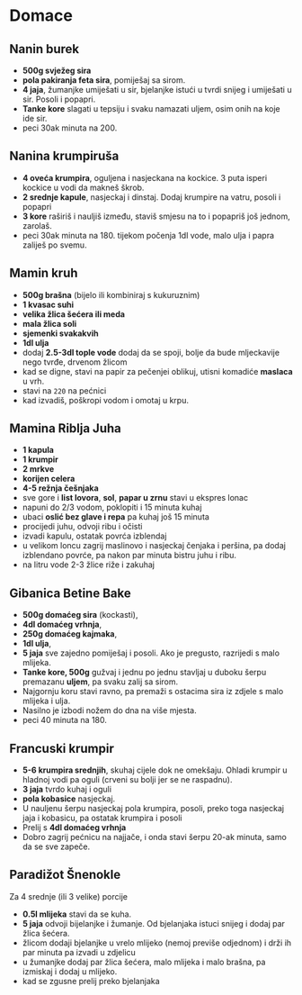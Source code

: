 # Domace

## Nanin burek

* **500g svježeg sira**
* **pola pakiranja feta sira**, pomiješaj sa sirom.
* **4 jaja**, žumanjke umiješati u sir, bjelanjke istući u tvrdi snijeg i umiješati u sir. Posoli i popapri.
* **Tanke kore** slagati u tepsiju i svaku namazati uljem, osim onih na koje ide sir.
* peci 30ak minuta na 200.

## Nanina krumpiruša

* **4 oveća krumpira**, oguljena i nasjeckana na kockice. 3 puta isperi kockice u vodi da makneš škrob.
* **2 srednje kapule**, nasjeckaj i dinstaj. Dodaj krumpire na vatru, posoli i popapri
* **3 kore** raširiš i nauljiš između, staviš smjesu na to i popapriš još jednom, zarolaš.
* peci 30ak minuta na 180. tijekom počenja 1dl vode, malo ulja i papra zaliješ po svemu.

## Mamin kruh

* **500g brašna** (bijelo ili kombiniraj s kukuruznim)
* **1 kvasac suhi**
* **velika žlica šećera ili meda**
* **mala žlica soli**
* **sjemenki svakakvih**
* **1dl ulja**
* dodaj **2.5-3dl tople vode** dodaj da se spoji, bolje da bude mljeckavije nego tvrđe, drvenom žlicom
* kad se digne, stavi na papir za pečenjei oblikuj, utisni komadiće **maslaca** u vrh.
* stavi na `220` na pećnici
* kad izvadiš, poškropi vodom i omotaj u krpu.

## Mamina Riblja Juha

* **1 kapula**
* **1 krumpir**
* **2 mrkve**
* **korijen celera**
* **4-5 režnja češnjaka**
* sve gore i **list lovora**, **sol**, **papar u zrnu** stavi u ekspres lonac
* napuni do 2/3 vodom, poklopiti i 15 minuta kuhaj
* ubaci **oslić bez glave i repa** pa kuhaj još 15 minuta
* procijedi juhu, odvoji ribu i očisti
* izvadi kapulu, ostatak povrća izblendaj
* u velikom loncu zagrij maslinovo i nasjeckaj čenjaka i peršina, pa dodaj izblendano povrće, pa nakon par minuta bistru juhu i ribu.
* na litru vode 2-3 žlice riže i zakuhaj

## Gibanica Betine Bake

* **500g domaćeg sira** (kockasti),
* **4dl domaćeg vrhnja**,
* **250g domaćeg kajmaka**,
* **1dl ulja**,
* **5 jaja** sve zajedno pomiješaj i posoli. Ako je pregusto, razrijedi s malo mlijeka.
* **Tanke kore, 500g** gužvaj i jednu po jednu stavljaj u duboku šerpu premazanu **uljem**, pa svaku zalij sa sirom.
* Najgornju koru stavi ravno, pa premaži s ostacima sira iz zdjele s malo mlijeka i ulja.
* Nasilno je izbodi nožem do dna na više mjesta.
* peci 40 minuta na 180.

## Francuski krumpir

* **5-6 krumpira srednjih**, skuhaj cijele dok ne omekšaju. Ohladi krumpir u hladnoj vodi pa oguli (crveni su bolji jer se ne raspadnu).
* **3 jaja** tvrdo kuhaj i oguli
* **pola kobasice** nasjeckaj.
* U nauljenu šerpu nasjeckaj pola krumpira, posoli, preko toga nasjeckaj jaja i kobasicu, pa ostatak krumpira i posoli
* Prelij s **4dl domaćeg vrhnja**
* Dobro zagrij pećnicu na najjače, i onda stavi šerpu 20-ak minuta, samo da se sve zapeče.

## Paradižot Šnenokle

Za 4 srednje (ili 3 velike) porcije
* **0.5l mlijeka** stavi da se kuha.
* **5 jaja** odvoji bijelanjke i žumanje. Od bjelanjaka istuci snijeg i dodaj par žlica šećera.
* žlicom dodaji bjelanjke u vrelo mlijeko (nemoj previše odjednom) i drži ih par minuta pa izvadi u zdjelicu
* u žumanjke dodaj par žlica šećera, malo mlijeka i malo brašna, pa izmiskaj i dodaj u mlijeko.
* kad se zgusne prelij preko bjelanjaka
